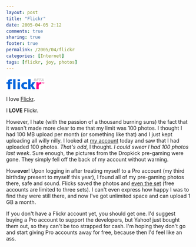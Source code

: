 ```yaml
---
layout: post
title: "Flickr"
date: 2005-04-05 2:12
comments: true
sharing: true
footer: true
permalink: /2005/04/flickr
categories: [Internet]
tags: [flickr, joy, photos]
---
```

<div class="imgRight"><a href="http://www.flickr.com/"><img src="/files/images/flickr_logo_beta.gif" alt="Flickr" /></a></div>

I love <a href="http://www.flickr.com/">Flickr</a>.

I <b>LOVE</b> Flickr.

However, I hate (with the passion of a thousand burning suns) the fact that it wasn't made more clear to me that my limit was 100 photos.  I thought I had 100 MB upload per month (or something like that) and I just kept uploading all willy nilly.  I looked at <a href="http://www.flickr.com/photos/brockli/">my account</a> today and saw that I had uploaded 100 photos.  <i>That's odd</i>, I thought.  <i>I could swear I had 100 photos last week</i>.  Sure enough, the pictures from the Dropkick pre-gaming were gone.  They simply fell off the back of my account without warning.

How<b>ever</b>!  Upon logging in after treating myself to a Pro account (my third birthday present to myself this year), I found all of my pre-gaming photos there, safe and sound.  Flicks saved the photos and <a href="http://www.flickr.com/photos/brockli/sets/148843/">even the set</a> (free accounts are limited to three sets).  I can't even express how happy I was to find they were still there, and now I've got unlimited space and can upload 1 GB a month.

If you don't have a Flickr account yet, you should get one.  I'd suggest buying a Pro account to support the developers, but Yahoo! just bought them out, so they can't be too strapped for cash.  I'm hoping they don't go and start giving Pro accounts away for free, because then I'd feel like an ass.
